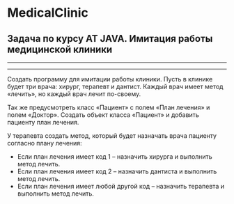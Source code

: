 # MedicalClinic

## Задача по курсу АТ JAVA. Имитация работы медицинской клиники

--------------------------------------------------------------------------------------------------
--------------------------------------------------------------------------------------------------

Создать программу для имитации работы клиники.
Пусть в клинике будет три врача: хирург, терапевт и дантист. 
Каждый врач имеет метод «лечить», но каждый врач лечит по-своему. 

Так же предусмотреть класс «Пациент» с полем «План лечения» и полем «Доктор».
Создать объект класса «Пациент» и добавить пациенту план лечения. 

У терапевта создать метод, который будет назначать врача пациенту согласно плану лечения:

* Если план лечения имеет код 1 – назначить хирурга и выполнить метод лечить.
* Если план лечения имеет код 2 – назначить дантиста и выполнить метод лечить.
* Если план лечения имеет любой другой код – назначить терапевта и выполнить метод лечить.
